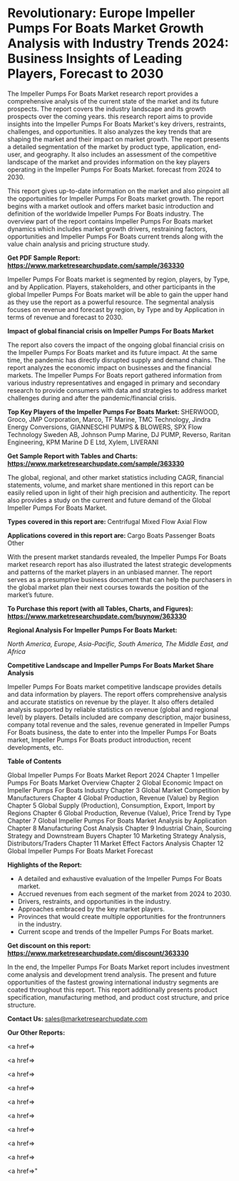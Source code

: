 # Revolutionary: Europe Impeller Pumps For Boats Market Growth Analysis with Industry Trends 2024: Business Insights of Leading Players, Forecast to 2030

The Impeller Pumps For Boats Market research report provides a comprehensive analysis of the current state of the market and its future prospects. The report covers the industry landscape and its growth prospects over the coming years. this research report aims to provide insights into the Impeller Pumps For Boats Market's key drivers, restraints, challenges, and opportunities. It also analyzes the key trends that are shaping the market and their impact on market growth. The report presents a detailed segmentation of the market by product type, application, end-user, and geography. It also includes an assessment of the competitive landscape of the market and provides information on the key players operating in the Impeller Pumps For Boats Market. forecast from 2024 to 2030.

This report gives up-to-date information on the market and also pinpoint all the opportunities for Impeller Pumps For Boats market growth. The report begins with a market outlook and offers market basic introduction and definition of the worldwide Impeller Pumps For Boats industry. The overview part of the report contains Impeller Pumps For Boats market dynamics which includes market growth drivers, restraining factors, opportunities and Impeller Pumps For Boats current trends along with the value chain analysis and pricing structure study.

<strong><b>Get PDF Sample Report: <a href=https://www.marketresearchupdate.com/sample/363330>https://www.marketresearchupdate.com/sample/363330</a></b></strong>

Impeller Pumps For Boats market is segmented by region, players, by Type, and by Application. Players, stakeholders, and other participants in the global Impeller Pumps For Boats market will be able to gain the upper hand as they use the report as a powerful resource. The segmental analysis focuses on revenue and forecast by region, by Type and by Application in terms of revenue and forecast to 2030.

<strong><b>Impact of global financial crisis on Impeller Pumps For Boats Market</b></strong>

The report also covers the impact of the ongoing global financial crisis on the Impeller Pumps For Boats market and its future impact. At the same time, the pandemic has directly disrupted supply and demand chains. The report analyzes the economic impact on businesses and the financial markets. The Impeller Pumps For Boats report gathered information from various industry representatives and engaged in primary and secondary research to provide consumers with data and strategies to address market challenges during and after the pandemic/financial crisis.

<strong><b>Top Key Players of the Impeller Pumps For Boats Market:
</b></strong>SHERWOOD, Groco, JMP Corporation, Marco, TF Marine, TMC Technology, Jindra Energy Conversions, GIANNESCHI PUMPS & BLOWERS, SPX Flow Technology Sweden AB, Johnson Pump Marine, DJ PUMP, Reverso, Raritan Engineering, KPM Marine D E Ltd, Xylem, LIVERANI<strong><b>
</b></strong>

<strong><b>Get Sample Report with Tables and Charts: <a href=https://www.marketresearchupdate.com/sample/363330>https://www.marketresearchupdate.com/sample/363330</a></b></strong>

The global, regional, and other market statistics including CAGR, financial statements, volume, and market share mentioned in this report can be easily relied upon in light of their high precision and authenticity. The report also provides a study on the current and future demand of the Global Impeller Pumps For Boats Market.

<strong><b>Types covered in this report are:
</b></strong>Centrifugal
Mixed Flow
Axial Flow<strong><b>
</b></strong>

<strong><b>Applications covered in this report are:
</b></strong>Cargo Boats
Passenger Boats
Other<strong><b>
</b></strong>

With the present market standards revealed, the Impeller Pumps For Boats market research report has also illustrated the latest strategic developments and patterns of the market players in an unbiased manner. The report serves as a presumptive business document that can help the purchasers in the global market plan their next courses towards the position of the market’s future.

<strong><b>To Purchase this report (with all Tables, Charts, and Figures): <a href=https://www.marketresearchupdate.com/buynow/363330>https://www.marketresearchupdate.com/buynow/363330</a></b></strong>

<strong><b>Regional Analysis For Impeller Pumps For Boats Market:</b></strong>

<em><i>North America, Europe, Asia-Pacific, South America, The Middle East, and Africa</i></em>

<strong><b>Competitive Landscape and Impeller Pumps For Boats Market Share Analysis</b></strong>

Impeller Pumps For Boats market competitive landscape provides details and data information by players. The report offers comprehensive analysis and accurate statistics on revenue by the player. It also offers detailed analysis supported by reliable statistics on revenue (global and regional level) by players. Details included are company description, major business, company total revenue and the sales, revenue generated in Impeller Pumps For Boats business, the date to enter into the Impeller Pumps For Boats market, Impeller Pumps For Boats product introduction, recent developments, etc.

<strong><b>Table of Contents</b></strong>

Global Impeller Pumps For Boats Market Report 2024
Chapter 1 Impeller Pumps For Boats Market Overview
Chapter 2 Global Economic Impact on Impeller Pumps For Boats Industry
Chapter 3 Global Market Competition by Manufacturers
Chapter 4 Global Production, Revenue (Value) by Region
Chapter 5 Global Supply (Production), Consumption, Export, Import by Regions
Chapter 6 Global Production, Revenue (Value), Price Trend by Type
Chapter 7 Global Impeller Pumps For Boats Market Analysis by Application
Chapter 8 Manufacturing Cost Analysis
Chapter 9 Industrial Chain, Sourcing Strategy and Downstream Buyers
Chapter 10 Marketing Strategy Analysis, Distributors/Traders
Chapter 11 Market Effect Factors Analysis
Chapter 12 Global Impeller Pumps For Boats Market Forecast

<strong><b>Highlights of the Report:</b></strong>

- A detailed and exhaustive evaluation of the Impeller Pumps For Boats market.
- Accrued revenues from each segment of the market from 2024 to 2030.
- Drivers, restraints, and opportunities in the industry.
- Approaches embraced by the key market players.
- Provinces that would create multiple opportunities for the frontrunners in the industry.
- Current scope and trends of the Impeller Pumps For Boats market.

<strong><b>Get discount on this report: <a href=https://www.marketresearchupdate.com/discount/363330>https://www.marketresearchupdate.com/discount/363330</a></b></strong>

In the end, the Impeller Pumps For Boats Market report includes investment come analysis and development trend analysis. The present and future opportunities of the fastest growing international industry segments are coated throughout this report. This report additionally presents product specification, manufacturing method, and product cost structure, and price structure.

<strong><b>Contact Us:
</b></strong>sales@marketresearchupdate.com

<strong>Our Other Reports:</strong>

<a href=></a>

<a href=></a>

<a href=></a>

<a href=></a>

<a href=></a>

<a href=></a>

<a href=></a>

<a href=></a>

<a href=></a>

<a href=></a>"
